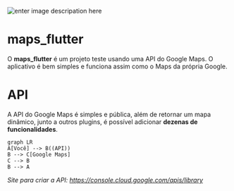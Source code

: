  ![enter image descripation here](https://maximatech.com.br/wp-content/uploads/2019/04/logo-maximatech-e1554815418600.png)
# maps_flutter

O **maps_flutter** é um projeto teste usando uma API do Google Maps. O aplicativo é bem simples e funciona assim como o Maps da própria Google. 

# API

A API do Google Maps é simples e pública, além de retornar um mapa dinâmico, junto a outros plugins, é possível adicionar **dezenas de funcionalidades**. 

```mermaid
graph LR
A[Você] --> B((API))
B --> C[Google Maps]
C --> B
B --> A
```

*Site para criar a API: https://console.cloud.google.com/apis/library*
